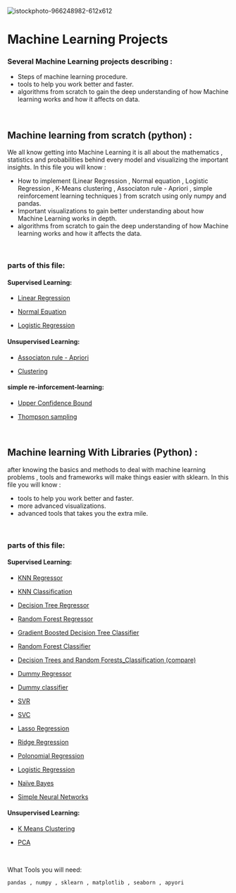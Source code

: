 ![istockphoto-966248982-612x612](https://user-images.githubusercontent.com/59618586/103790076-6a3ab880-5049-11eb-9ed9-10abbda572cf.jpg)

# Machine Learning Projects 


### Several Machine Learning projects describing :

* Steps of machine learning procedure. 
* tools to help you work better and faster.
* algorithms from scratch to gain the deep understanding of how Machine learning works and how it affects on data.

<br/>

## Machine learning from scratch (python) :

We all know getting into Machine Learning it is all about the mathematics , statistics and probabilities behind every model and visualizing the important insights.
In this file you will know :

* How to implement (Linear Regression , Normal equation , Logistic Regression , K-Means clustering , Associaton rule - Apriori , simple reinforcement learning techniques ) from scratch using only numpy and pandas.
* Important visualizations to gain better understanding about how Machine Learning works in depth.
* algorithms from scratch to gain the deep understanding of how Machine learning works and how it affects the data.
<br/>

### parts of this file:

#### Supervised Learning:

* [Linear Regression](https://github.com/ahmed13131/Machine-learning./tree/master/Machine%20learning%20from%20Scratch/Supervised%20Learning/Regression/LinearRegression)

* [Normal Equation](https://github.com/ahmed13131/Machine-learning./tree/master/Machine%20learning%20from%20Scratch/Supervised%20Learning/Regression/Normal%20equation)

* [Logistic Regression](https://github.com/ahmed13131/Machinelearning./tree/master/Machine%20learning%20from%20Scratch/Supervised%20Learning/Classification/Logistic%20Regression)

#### Unsupervised Learning:

* [Associaton rule - Apriori](https://github.com/ahmed13131/Machine-learning./tree/master/Machine%20learning%20from%20Scratch/Unsupervised%20Learning/Associaton%20rule%20-%20Apriori)

* [Clustering](https://github.com/ahmed13131/Machine-learning./tree/master/Machine%20learning%20from%20Scratch/Unsupervised%20Learning/Clustering/K%20means%20clustering)

#### simple re-inforcement-learning:

* [Upper Confidence Bound](https://github.com/ahmed13131/Machine-learning./tree/master/Machine%20learning%20from%20Scratch/simple%20re-inforcement-learning/UCB)

* [Thompson sampling](https://github.com/ahmed13131/Machine-learning./tree/master/Machine%20learning%20from%20Scratch/simple%20re-inforcement-learning/thompson_sampling)

<br/>

## Machine learning With Libraries (Python) :

after knowing the basics and methods to deal with machine learning problems , tools and frameworks will make things easier with sklearn.
In this file you will know :

* tools to help you work better and faster.
* more advanced visualizations.
* advanced tools that takes you the extra mile.

<br/>

### parts of this file:

#### Supervised Learning:

* [KNN Regressor](https://github.com/ahmed13131/Machine-learning./tree/master/Machine%20Learning%20With%20Libraries/Supervised%20Learning/Regression_projects/KNN%20regression%20projects)

* [KNN Classification](https://github.com/ahmed13131/Machine-learning./tree/master/Machine%20Learning%20With%20Libraries/Supervised%20Learning/Classification_Projects/KNN%20classification%20projects)

* [Decision Tree Regressor](https://github.com/ahmed13131/Machine-learning./tree/master/Machine%20Learning%20With%20Libraries/Supervised%20Learning/Regression_projects/decision-tree-regression)

* [Random Forest Regressor](https://github.com/ahmed13131/Machine-learning./tree/master/Machine%20Learning%20With%20Libraries/Supervised%20Learning/Regression_projects/random-forest-regression)

* [Gradient Boosted Decision Tree Classifier](https://github.com/ahmed13131/Machine-learning./tree/master/Machine%20Learning%20With%20Libraries/Supervised%20Learning/Classification_Projects/ensample%20models/gradient%20boosted%20decision%20trees)

* [Random Forest Classifier](https://github.com/ahmed13131/Machine-learning./tree/master/Machine%20Learning%20With%20Libraries/Supervised%20Learning/Classification_Projects/ensample%20models/random%20forest%20classifier)

* [Decision Trees and Random Forests_Classification (compare)](https://github.com/ahmed13131/Machine-learning./tree/master/Machine%20Learning%20With%20Libraries/Supervised%20Learning/Classification_Projects/Decision%20Trees%20and%20Random%20Forests_projects%20(compare))

* [Dummy Regressor](https://github.com/ahmed13131/Machine-learning./tree/master/Machine%20Learning%20With%20Libraries/Supervised%20Learning/Regression_projects/dummy%20%2C%20linear%20regression%20more)

* [Dummy classifier](https://github.com/ahmed13131/Machine-learning./tree/master/Machine%20Learning%20With%20Libraries/Supervised%20Learning/Classification_Projects/dummy%20classifier%20projects)

* [SVR](https://github.com/ahmed13131/Machine-learning./tree/master/Machine%20Learning%20With%20Libraries/Supervised%20Learning/Regression_projects/support-vector-regression)

* [SVC](https://github.com/ahmed13131/Machine-learning./tree/master/Machine%20Learning%20With%20Libraries/Supervised%20Learning/Classification_Projects/SVM%20projects)

* [Lasso Regression](https://github.com/ahmed13131/Machine-learning./tree/master/Machine%20Learning%20With%20Libraries/Supervised%20Learning/Regression_projects/lasso%20rigression)

* [Ridge Regression](https://github.com/ahmed13131/Machine-learning./tree/master/Machine%20Learning%20With%20Libraries/Supervised%20Learning/Regression_projects/ridge%20regression%20projects)

* [Polonomial Regression](https://github.com/ahmed13131/Machine-learning./tree/master/Machine%20Learning%20With%20Libraries/Supervised%20Learning/Regression_projects/polynomial%20regression)

* [Logistic Regression](https://github.com/ahmed13131/Machine-learning./tree/master/Machine%20Learning%20With%20Libraries/Supervised%20Learning/Classification_Projects/logistic%20regression%20projects)

* [Naïve Bayes](https://github.com/ahmed13131/Machine-learning./tree/master/Machine%20Learning%20With%20Libraries/Supervised%20Learning/Classification_Projects/na%C3%AFve%20bayes)

* [Simple Neural Networks](https://github.com/ahmed13131/Machine-learning./tree/master/Machine%20Learning%20With%20Libraries/Supervised%20Learning/Classification_Projects/simple%20neural%20networks)

#### Unsupervised Learning:

* [K Means Clustering](https://github.com/ahmed13131/Machine-learning./tree/master/Machine%20Learning%20With%20Libraries/Unsupervised%20Learning/K%20Means%20Clustering_projects)

* [PCA](https://github.com/ahmed13131/Machine-learning./tree/master/Machine%20Learning%20With%20Libraries/Unsupervised%20Learning/Principal%20Component%20Analysis_projects)

<br/>

What Tools you will need: 

```
pandas , numpy , sklearn , matplotlib , seaborn , apyori 
```
